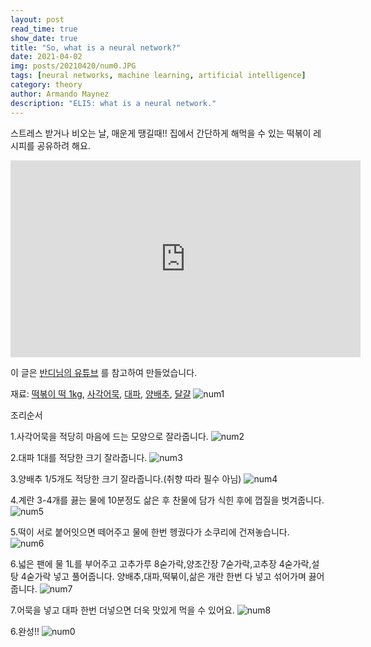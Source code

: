 ```yaml
---
layout: post
read_time: true
show_date: true
title: "So, what is a neural network?"
date: 2021-04-02
img: posts/20210420/num0.JPG
tags: [neural networks, machine learning, artificial intelligence]
category: theory
author: Armando Maynez
description: "ELI5: what is a neural network."
---
```

스트레스 받거나 비오는 날, 매운게 땡길때!! 집에서 간단하게 해먹을 수 있는 떡볶이 레시피를 공유하려 해요.

<iframe width="560" height="315" src="https://www.youtube.com/watch?v=aIgelu5E608" title="YouTube video player" frameborder="0" allow="accelerometer; autoplay; clipboard-write; encrypted-media; gyroscope; picture-in-picture" allowfullscreen></iframe>

이 글은 [반디님의 유튜브](https://www.youtube.com/watch?v=aIgelu5E608) 를 참고하여 만들었습니다. 

재료: [떡볶이 떡 1kg](https://www.coupang.com/vp/products/1548173516?itemId=2650025169&vendorItemId=70640893745&pickType=COU_PICK&q=%EB%96%A1%EB%B3%B6%EC%9D%B4+%EB%96%A1&itemsCount=36&searchId=72f39bd5adac4df0b0051eebc1d7d43a&rank=1), [사각어묵](https://www.coupang.com/vp/products/305534661?itemId=962884565&vendorItemId=5365567200&pickType=COU_PICK&q=%EC%82%AC%EA%B0%81+%EC%96%B4%EB%AC%B5&itemsCount=36&searchId=16e9559ead414f25a8c5e1cfec5f98fa&rank=0), [대파](https://www.coupang.com/vp/products/4697181065?itemId=5911958170&vendorItemId=73210037048&q=%EB%8C%80%ED%8C%8C&itemsCount=36&searchId=9b4540ecb1f245ac89c72a97b2f50e25&rank=1&isAddedCart=), [양배추](https://www.coupang.com/vp/products/1496018001?itemId=2569107215&vendorItemId=70561480254&pickType=COU_PICK&q=%EC%96%91%EB%B0%B0%EC%B6%94&itemsCount=36&searchId=b1dfbab68ccd4cf4b82cad6c08fc22a6&rank=1), [달걀](https://www.coupang.com/vp/products/1524568260?itemId=2615859407&vendorItemId=70606896211&q=%EA%B3%84%EB%9E%80&itemsCount=36&searchId=24c200cd95d1450089382f61789041f6&rank=1)
![num1](./assets\img\posts\20210420\num1.JPG)

조리순서

1.사각어묵을 적당히 마음에 드는 모양으로 잘라줍니다.
![num2](./assets\img\posts\20210420\num2.JPG)

2.대파 1대를 적당한 크기 잘라줍니다.
![num3](./assets\img\posts\20210420\num3.JPG)

3.양배추 1/5개도 적당한 크기 잘라줍니다.(취향 따라 필수 아님)
![num4](./assets\img\posts\20210420\num4.JPG)

4.계란 3-4개를 끓는 물에 10분정도 삶은 후 찬물에 담가 식힌 후에 껍질을 벗겨줍니다.
![num5](./assets\img\posts\20210420\num5.JPG)

5.떡이 서로 붙어잇으면 떼어주고 물에 한번 헹궜다가 소쿠리에 건져놓습니다.
![num6](./assets\img\posts\20210420\num6.JPG)

6.넓은 팬에 물 1L를 부어주고 고추가루 8숟가락,양조간장 7숟가락,고추장 4숟가락,설탕 4숟가락 넣고 풀어줍니다.
  양배추,대파,떡붂이,삶은 개란 한번 다 넣고 섞어가며 끓어줍니다.
![num7](./assets\img\posts\20210420\num7.JPG)

7.어묵을 넣고 대파 한번 더넣으면 더욱 맛있게 먹을 수 있어요.
![num8](./assets\img\posts\20210420\num8.JPG)

6.완성!! 
![num0](./assets\img\posts\20210420\num0.JPG)

